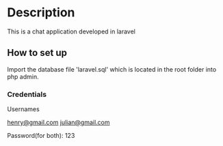 # Description

This is a chat application developed in laravel

## How to set up

Import the database file 'laravel.sql' which is located in the root folder into php admin.

### Credentials

Usernames

henry@gmail.com
julian@gmail.com

Password(for both): 123
